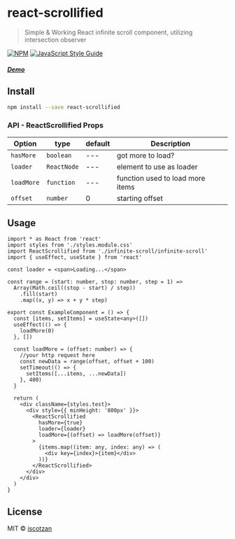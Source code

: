 # react-scrollified

> Simple &amp; Working React infinite scroll component, utilizing intersection observer

[![NPM](https://img.shields.io/npm/v/react-scrollified.svg)](https://www.npmjs.com/package/react-scrollified) [![JavaScript Style Guide](https://img.shields.io/badge/code_style-standard-brightgreen.svg)](https://standardjs.com)

##### [Demo](https://iscotzan.github.io/react-scrollified/)

## Install

```bash
npm install --save react-scrollified
```

### API - ReactScrollified Props

| Option     | type        | default | Description                      |
| ---------- | ----------- | ------- | -------------------------------- |
| `hasMore`  | `boolean`   | ---     | got more to load?                |
| `loader`   | `ReactNode` | ---     | element to use as loader         |
| `loadMore` | `function`  | ---     | function used to load more items |
| `offset`   | `number`    | 0       | starting offset                  |

## Usage

```tsx
import * as React from 'react'
import styles from './styles.module.css'
import ReactScrollified from './infinite-scroll/infinite-scroll'
import { useEffect, useState } from 'react'

const loader = <span>Loading...</span>

const range = (start: number, stop: number, step = 1) =>
  Array(Math.ceil((stop - start) / step))
    .fill(start)
    .map((x, y) => x + y * step)

export const ExampleComponent = () => {
  const [items, setItems] = useState<any>([])
  useEffect(() => {
    loadMore(0)
  }, [])

  const loadMore = (offset: number) => {
    //your http request here
    const newData = range(offset, offset + 100)
    setTimeout(() => {
      setItems([...items, ...newData])
    }, 400)
  }

  return (
    <div className={styles.test}>
      <div style={{ minHeight: '800px' }}>
        <ReactScrollified
          hasMore={true}
          loader={loader}
          loadMore={(offset) => loadMore(offset)}
        >
          {items.map((item: any, index: any) => (
            <div key={index}>{item}</div>
          ))}
        </ReactScrollified>
      </div>
    </div>
  )
}
```

## License

MIT © [iscotzan](https://github.com/iscotzan)
